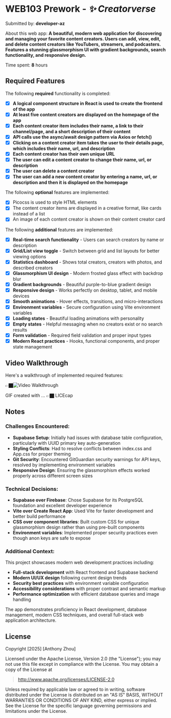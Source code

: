 # WEB103 Prework - *✨ Creatorverse*

Submitted by: **developer-az**

About this web app: **A beautiful, modern web application for discovering and managing your favorite content creators. Users can add, view, edit, and delete content creators like YouTubers, streamers, and podcasters. Features a stunning glassmorphism UI with gradient backgrounds, search functionality, and responsive design.**

Time spent: **8** hours

## Required Features

The following **required** functionality is completed:

<!-- 👉🏿👉🏿👉🏿 Make sure to check off completed functionality below -->
- [x] **A logical component structure in React is used to create the frontend of the app**
- [x] **At least five content creators are displayed on the homepage of the app**
- [x] **Each content creator item includes their name, a link to their channel/page, and a short description of their content**
- [x] **API calls use the async/await design pattern via Axios or fetch()**
- [x] **Clicking on a content creator item takes the user to their details page, which includes their name, url, and description**
- [x] **Each content creator has their own unique URL**
- [x] **The user can edit a content creator to change their name, url, or description**
- [x] **The user can delete a content creator**
- [x] **The user can add a new content creator by entering a name, url, or description and then it is displayed on the homepage**

The following **optional** features are implemented:

- [x] Picocss is used to style HTML elements
- [x] The content creator items are displayed in a creative format, like cards instead of a list
- [x] An image of each content creator is shown on their content creator card

The following **additional** features are implemented:

* [x] **Real-time search functionality** - Users can search creators by name or description
* [x] **Grid/List view toggle** - Switch between grid and list layouts for better viewing options
* [x] **Statistics dashboard** - Shows total creators, creators with photos, and described creators
* [x] **Glassmorphism UI design** - Modern frosted glass effect with backdrop blur
* [x] **Gradient backgrounds** - Beautiful purple-to-blue gradient design
* [x] **Responsive design** - Works perfectly on desktop, tablet, and mobile devices
* [x] **Smooth animations** - Hover effects, transitions, and micro-interactions
* [x] **Environment variables** - Secure configuration using Vite environment variables
* [x] **Loading states** - Beautiful loading animations with personality
* [x] **Empty states** - Helpful messaging when no creators exist or no search results
* [x] **Form validation** - Required field validation and proper input types
* [x] **Modern React practices** - Hooks, functional components, and proper state management

## Video Walkthrough

Here's a walkthrough of implemented required features:

👉🏿<img src='[https://imgur.com/a/EZeMrsd' title='Video Walkthrough' width='' alt='Video Walkthrough' />

<!-- Replace this with whatever GIF tool you used! -->
GIF created with ... 👉🏿 LICEcap
<!-- Recommended tools:
[Kap](https://getkap.co/) for macOS
[ScreenToGif](https://www.screentogif.com/) for Windows
[peek](https://github.com/phw/peek) for Linux. -->

## Notes

### Challenges Encountered:
- **Supabase Setup**: Initially had issues with database table configuration, particularly with UUID primary key auto-generation
- **Styling Conflicts**: Had to resolve conflicts between index.css and App.css for proper theming
- **Git Security**: Encountered GitGuardian security warnings for API keys, resolved by implementing environment variables
- **Responsive Design**: Ensuring the glassmorphism effects worked properly across different screen sizes

### Technical Decisions:
- **Supabase over Firebase**: Chose Supabase for its PostgreSQL foundation and excellent developer experience
- **Vite over Create React App**: Used Vite for faster development and better build performance
- **CSS over component libraries**: Built custom CSS for unique glassmorphism design rather than using pre-built components
- **Environment variables**: Implemented proper security practices even though anon keys are safe to expose

### Additional Context:
This project showcases modern web development practices including:
- **Full-stack development** with React frontend and Supabase backend
- **Modern UI/UX design** following current design trends
- **Security best practices** with environment variable configuration
- **Accessibility considerations** with proper contrast and semantic markup
- **Performance optimization** with efficient database queries and image handling

The app demonstrates proficiency in React development, database management, modern CSS techniques, and overall full-stack web application architecture.

## License

Copyright [2025] [Anthony Zhou]

Licensed under the Apache License, Version 2.0 (the "License"); you may not use this file except in compliance with the License. You may obtain a copy of the License at

> http://www.apache.org/licenses/LICENSE-2.0

Unless required by applicable law or agreed to in writing, software distributed under the License is distributed on an "AS IS" BASIS, WITHOUT WARRANTIES OR CONDITIONS OF ANY KIND, either express or implied. See the License for the specific language governing permissions and limitations under the License.
